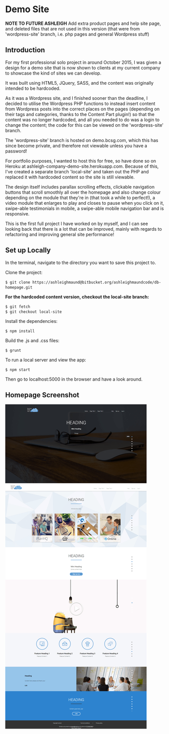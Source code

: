 Demo Site
==============

**NOTE TO FUTURE ASHLEIGH**
Add extra product pages and help site page, and deleted files that are not used in this version (that were from 'wordpress-site' branch, i.e. php pages and general Wordpress stuff)


Introduction
------------

For my first professional solo project in around October 2015, I was given a design for a demo site that is now shown to clients at my current company to showcase the kind of sites we can develop.

It was built using HTML5, JQuery, SASS, and the content was originally intended to be hardcoded.

As it was a Wordpress site, and I finished sooner than the deadline, I decided to utilise the Wordpress PHP functions to instead insert content from Wordpress posts into the correct places on the pages (depending on their tags and categories, thanks to the Content Part plugin!) so that the content was no longer hardcoded, and all you needed to do was a login to change the content; the code for this can be viewed on the 'wordpress-site' branch.

The 'wordpress-site' branch is hosted on demo.bcsg.com, which this has since become private, and therefore not viewable unless you have a password!

For portfolio purposes, I wanted to host this for free, so have done so on Heroku at ashleigh-company-demo-site.herokuapp.com. Because of this, I've created a separate branch 'local-site' and taken out the PHP and replaced it with hardcoded content so the site is still viewable.

The design itself includes parallax scrolling effects, clickable navigation buttons that scroll smoothly all over the homepage and also change colour depending on the module that they're in (that took a while to perfect!), a video module that enlarges to play and closes to pause when you click on it, swipe-able testimonials in mobile, a swipe-able mobile navigation bar and is responsive.

This is the first full project I have worked on by myself, and I can see looking back that there is a lot that can be improved, mainly with regards to refactoring and improving general site performance!


Set up Locally
--------------

In the terminal, navigate to the directory you want to save this project to.

Clone the project:

```
$ git clone https://ashleighmaund@bitbucket.org/ashleighmaundcode/db-homepage.git
```

**For the hardcoded content version, checkout the local-site branch:**

```
$ git fetch
$ git checkout local-site
```

Install the dependencies:

```
$ npm install
```

Build the .js and .css files:

```
$ grunt
```

To run a local server and view the app:

```
$ npm start
```

Then go to localhost:5000 in the browser and have a look around.


Homepage Screenshot
-------------------

![Image](img/homepage-min.png)